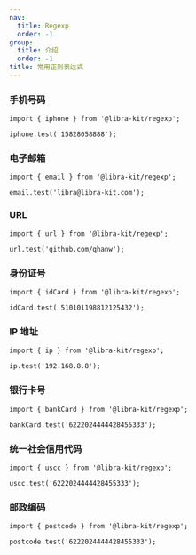 ```yaml
---
nav:
  title: Regexp
  order: -1
group:
  title: 介绍
  order: -1
title: 常用正则表达式
---
```


### 手机号码

```tsx | pure
import { iphone } from '@libra-kit/regexp';

iphone.test('15828058888');
```

### 电子邮箱

```tsx | pure
import { email } from '@libra-kit/regexp';

email.test('libra@libra-kit.com');
```

### URL

```tsx | pure
import { url } from '@libra-kit/regexp';

url.test('github.com/qhanw');
```

### 身份证号

```tsx | pure
import { idCard } from '@libra-kit/regexp';

idCard.test('510101198812125432');
```

### IP 地址

```tsx | pure
import { ip } from '@libra-kit/regexp';

ip.test('192.168.8.8');
```

### 银行卡号

```tsx | pure
import { bankCard } from '@libra-kit/regexp';

bankCard.test('6222024444428455333');
```

### 统一社会信用代码

```tsx | pure
import { uscc } from '@libra-kit/regexp';

uscc.test('6222024444428455333');
```

### 邮政编码

```tsx | pure
import { postcode } from '@libra-kit/regexp';

postcode.test('6222024444428455333');
```
